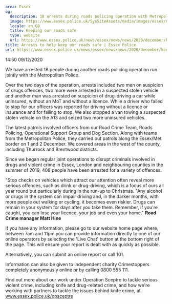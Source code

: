 ```yaml
area: Essex
og:
  description: 18 arrests during roads policing operation with Metropolitan Police Service
  image: https://www.essex.police.uk/SysSiteAssets/media/images/essex/news/news/2020/12-december/arrests-to-keep-roads-safe-gambler-stolen-arrests-011220-600x370.jpg?crop=(0,15,600,331)&amp;w=600&amp;h=300&amp;scale=both
  locale: en_GB
  title: Keeping our roads safe
  type: website
  url: https://www.essex.police.uk/news/essex/news/news/2020/december/keeping-our-roads-safe/
title: Arrests to help keep our roads safe | Essex Police
url: https://www.essex.police.uk/news/essex/news/news/2020/december/keeping-our-roads-safe/
```

14:50 09/12/2020

We have arrested 18 people during another roads policing operation run jointly with the Metropolitan Police.

Over the two days of the operation, arrests included two men on suspicion of drugs offences, two more were arrested in a suspected stolen vehicle and another man was arrested on suspicion of drug-driving a car while uninsured, without an MoT and without a licence. While a driver who failed to stop for our officers was reported for driving without a licence or insurance and for failing to stop. We also stopped a van towing a suspected stolen vehicle on the A13 and seized two more uninsured vehicles.

The latest patrols involved officers from our Road Crime Team, Roads Policing, Operational Support Group and Dog Section. Along with teams from the Metropolitan Police, they carried out patrols along the Essex/Met border on 1 and 2 December. We covered areas in the west of the county, including Thurrock and Brentwood districts.

Since we began regular joint operations to disrupt criminals involved in drugs and violent crime in Essex, London and neighbouring counties in the summer of 2019, 408 people have been arrested for a variety of offences.

"Stop checks on vehicles which attract our attention often reveal more serious offences, such as drink or drug-driving, which is a focus of ours all year round but particularly during in the run-up to Christmas.
"Any alcohol or drugs in the system can impair driving and, in the darker months, with more people out walking or cycling, it becomes even riskier. Drugs can remain in your system for days after you take them. Remember, if you're caught, you can lose your licence, your job and even your home."
 **Road Crime manager Matt Hine**

If you have any information, please go to our website home page where, between 7am and 11pm you can provide information directly to one of our online operators by selecting the 'Live Chat' button at the bottom right of the page. This will ensure your report is dealt with as quickly as possible.

Alternatively, you can submit an online report or call 101.

Information can also be given to independent charity Crimestoppers completely anonymously online or by calling 0800 555 111.

Find out more about our work under Operation Sceptre to tackle serious violent crime, including knife and drug-related crime, and how we're working with partners to tackle the issues behind knife crime, at www.essex.police.uk/opsceptre
